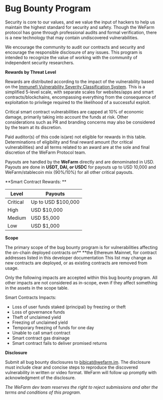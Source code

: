 # Bug Bounty Program

Security is core to our values, and we value the input of hackers to help us maintain the highest standard for security and safety. Though the WeFarm protocol has gone through professional audits and formal verification, there is a new technology that may contain undiscovered vulnerabilities.

We encourage the community to audit our contracts and security and encourage the responsible disclosure of any issues. This program is intended to recognize the value of working with the community of independent security researchers.  

**Rewards by Threat Level**

Rewards are distributed according to the impact of the vulnerability based on the [Immunefi Vulnerability Severity Classification System](https://immunefi.com/severity-updated/). This is a simplified 5-level scale, with separate scales for websites/apps and smart contracts/blockchains, encompassing everything from the consequence of exploitation to privilege required to the likelihood of a successful exploit.

Critical smart contract vulnerabilities are capped at 10% of economic damage, primarily taking into account the funds at risk. Other considerations such as PR and branding concerns may also be considered by the team at its discretion.

Paid auditor(s) of this code is(are) not eligible for rewards in this table. Determinations of eligibility and final reward amount (for critical vulnerabilities) and all terms related to an award are at the sole and final discretion of the WeFarm Protocol team.

Payouts are handled by the **WeFarm** directly and are denominated in USD. Payouts are done in **USDT, DAI, or USDC** for payouts up to USD 10,000 and WeFarm/stablecoin mix (90%/10%) for all other critical payouts.

**Smart Contract Rewards: **

| Level    | Payouts            |
| -------- | ------------------ |
| Critical | Up to USD $100,000 |
| High     | USD $10,000        |
| Medium   | USD $5,000         |
| Low      | USD $1,000         |

**Scope**

The primary scope of the bug bounty program is for vulnerabilities affecting the on-chain deployed contracts on** **the Ethereum Mainnet, for contract addresses listed in this developer documentation This list may change as new contracts are deployed, or as existing contracts are removed from usage.

Only the following impacts are accepted within this bug bounty program. All other impacts are not considered as in-scope, even if they affect something in the assets in the scope table.

Smart Contracts Impacts:

* Loss of user funds staked (principal) by freezing or theft
* Loss of governance funds
* Theft of unclaimed yield
* Freezing of unclaimed yield
* Temporary freezing of funds for one day
* Unable to call smart contract
* Smart contract gas drainage
* Smart contract fails to deliver promised returns

**Disclosure**

Submit all bug bounty disclosures to bibicat@wefarm.im. The disclosure must include clear and concise steps to reproduce the discovered vulnerability in written or video format. WeFarm will follow up promptly with acknowledgment of the disclosure.

_The WeFarm dev team reserves the right to reject submissions and alter the terms and conditions of this program._
